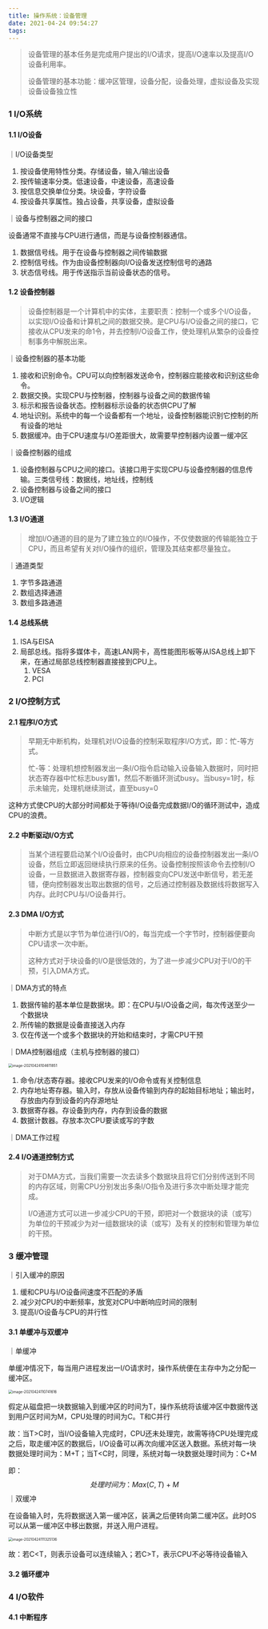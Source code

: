```yaml
---
title: 操作系统：设备管理
date: 2021-04-24 09:54:27
tags:
---
```


> 设备管理的基本任务是完成用户提出的I/O请求，提高I/O速率以及提高I/O设备利用率。
>
> 设备管理的基本功能：缓冲区管理，设备分配，设备处理，虚拟设备及实现设备设备独立性

### 1 I/O系统

#### 1.1 I/O设备

｜I/O设备类型

1. 按设备使用特性分类。存储设备，输入/输出设备
2. 按传输速率分类。低速设备，中速设备，高速设备
3. 按信息交换单位分类。块设备，字符设备
4. 按设备共享属性。独占设备，共享设备，虚拟设备

｜设备与控制器之间的接口

设备通常不直接与CPU进行通信，而是与设备控制器通信。

1. 数据信号线。用于在设备与控制器之间传输数据
2. 控制信号线。作为由设备控制器向I/O设备发送控制信号的通路
3. 状态信号线。用于传送指示当前设备状态的信号。

#### 1.2 设备控制器

> 设备控制器是一个计算机中的实体，主要职责：控制一个或多个I/O设备，以实现I/O设备和计算机之间的数据交换。是CPU与I/O设备之间的接口，它接收从CPU发来的命1令，并去控制I/O设备工作，使处理机从繁杂的设备控制事务中解脱出来。

｜设备控制器的基本功能

1. 接收和识别命令。CPU可以向控制器发送命令，控制器应能接收和识别这些命令。
2. 数据交换。实现CPU与控制器，控制器与设备之间的数据传输
3. 标示和报告设备状态。控制器标示设备的状态供CPU了解
4. 地址识别。系统中的每一个设备都有一个地址，设备控制器能识别它控制的所有设备的地址
5. 数据缓冲。由于CPU速度与I/O差距很大，故需要早控制器内设置一缓冲区

｜设备控制器的组成

1. 设备控制器与CPU之间的接口。该接口用于实现CPU与设备控制器的信息传输。三类信号线：数据线，地址线，控制线
2. 设备控制器与设备之间的接口
3. I/O逻辑

#### 1.3 I/O通道

> 增加I/O通道的目的是为了建立独立的I/O操作，不仅使数据的传输能独立于CPU，而且希望有关对I/O操作的组织，管理及其结束都尽量独立。

｜通道类型

1. 字节多路通道
2. 数组选择通道
3. 数组多路通道

#### 1.4 总线系统

1. ISA与EISA
2. 局部总线。指将多媒体卡，高速LAN网卡，高性能图形板等从ISA总线上卸下来，在通过局部总线控制器直接接到CPU上。
   1. VESA
   2. PCI

### 2 I/O控制方式

#### 2.1 程序I/O方式

> 早期无中断机构，处理机对I/O设备的控制采取程序I/O方式，即：忙-等方式。
>
> 忙-等：处理机想控制器发出一条I/O指令启动输入设备输入数据时，同时把状态寄存器中忙标志busy置1，然后不断循环测试busy。当busy=1时，标示未输完，处理机继续测试，直至busy=0

这种方式使CPU的大部分时间都处于等待I/O设备完成数据I/O的循环测试中，造成CPU的浪费。

#### 2.2 中断驱动I/O方式

> 当某个进程要启动某个I/O设备时，由CPU向相应的设备控制器发出一条I/O设备，然后立即返回继续执行原来的任务。设备控制按照该命令去控制I/O设备，一旦数据进入数据寄存器，控制器变向CPU发送中断信号，若无差错，便向控制器发出取出数据的信号，之后通过控制器及数据线将数据写入内存。此时CPU与I/O设备并行。

#### 2.3 DMA I/O方式

> 中断方式是以字节为单位进行I/O的，每当完成一个字节时，控制器便要向CPU请求一次中断。
>
> 这种方式对于块设备的I/O是很低效的，为了进一步减少CPU对于I/O的干预，引入DMA方式。

｜DMA方式的特点

1. 数据传输的基本单位是数据块。即：在CPU与I/O设备之间，每次传送至少一个数据块
2. 所传输的数据是设备直接送入内存
3. 仅在传送一个或多个数据块的开始和结束时，才需CPU干预

｜DMA控制器组成（主机与控制器的接口）

<img src="/Users/verdure/Library/Application Support/typora-user-images/image-20210424104611851.png" alt="image-20210424104611851" style="zoom:50%;" />

1. 命令/状态寄存器。接收CPU发来的I/O命令或有关控制信息
2. 内存地址寄存器。输入时，存放从设备传输到内存的起始目标地址；输出时，存放由内存到设备的内存源地址
3. 数据寄存器。存设备到内存，内存到设备的数据
4. 数据计数器。存放本次CPU要读或写的字数

｜DMA工作过程

#### 2.4 I/O通道控制方式

> 对于DMA方式，当我们需要一次去读多个数据块且将它们分别传送到不同的内存区域，则需CPU分别发出多条I/O指令及进行多次中断处理才能完成。
>
> I/O通道方式可以进一步减少CPU的干预，即把对一个数据块的读（或写）为单位的干预减少为对一组数据块的读（或写）及有关的控制和管理为单位的干预。

### 3 缓冲管理

｜引入缓冲的原因

1. 缓和CPU与I/O设备间速度不匹配的矛盾
2. 减少对CPU的中断频率，放宽对CPU中断响应时间的限制
3. 提高I/O设备与CPU的并行性

#### 3.1 单缓冲与双缓冲

｜单缓冲

单缓冲情况下，每当用户进程发出一I/O请求时，操作系统便在主存中为之分配一缓冲区。

<img src="/Users/verdure/Library/Application Support/typora-user-images/image-20210424110741616.png" alt="image-20210424110741616" style="zoom:50%;" />

假定从磁盘把一块数据输入到缓冲区的时间为T，操作系统将该缓冲区中数据传送到用户区时间为M，CPU处理的时间为C。T和C并行

故：当T>C时，当I/O设备输入完成时，CPU还未处理完，故需等待CPU处理完成之后，取走缓冲区的数据后，I/O设备可以再次向缓冲区送入数据。系统对每一块数据处理时间为：M+T；当T<C时，同理，系统对每一块数据处理时间为：C+M

即：
$$
处理时间为：Max(C, T) + M
$$
｜双缓冲

在设备输入时，先将数据送入第一缓冲区，装满之后便转向第二缓冲区。此时OS可以从第一缓冲区中移出数据，并送入用户进程。

<img src="/Users/verdure/Library/Application Support/typora-user-images/image-20210424111325136.png" alt="image-20210424111325136" style="zoom:50%;" />

故：若C<T，则表示设备可以连续输入；若C>T，表示CPU不必等待设备输入

#### 3.2 循环缓冲

### 4 I/O软件

#### 4.1 中断程序

> 